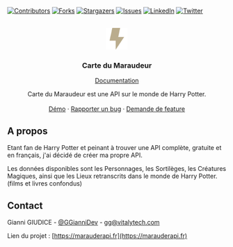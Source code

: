 <div id="top"></div>

[![Contributors][contributors-shield]][contributors-url]
[![Forks][forks-shield]][forks-url]
[![Stargazers][stars-shield]][stars-url]
[![Issues][issues-shield]][issues-url]
[![LinkedIn][linkedin-shield]][linkedin-url]
[![Twitter][twitter-shield]][twitter-url]

<!-- PROJECT LOGO -->
<br />
<div align="center">
  <a href="https://ping-contest.herokuapp.com">
    <img src="public/image/icon.png" alt="Logo" width="50">
  </a>

<h3 align="center">Carte du Maraudeur</h3>

 <a href="https://marauderapi.fr/documentation">Documentation</a>

  <p align="center">
    Carte du Maraudeur est une API sur le monde de Harry Potter.
    <br />
    <br />
    <a href="https://marauderapi.fr">Démo</a>
    ·
    <a href="https://github.com/vt-gianni/MarauderAPI/issues">Rapporter un bug</a>
    ·
    <a href="https://github.com/vt-gianni/MarauderAPI/issues">Demande de feature</a>
  </p>
</div>

<!-- ABOUT THE PROJECT -->
## A propos

Etant fan de Harry Potter et peinant à trouver une API complète, gratuite et en français, j'ai décidé de créer ma propre API.

Les données disponibles sont les Personnages, les Sortilèges, les Créatures Magiques, ainsi que les Lieux retranscrits dans le monde de Harry Potter. (films et livres confondus)

<!-- CONTACT -->
## Contact

Gianni GIUDICE - [@GGianniDev](https://twitter.com/GGianniDev) - gg@vitalytech.com

Lien du projet : [https://marauderapi.fr](https://marauderapi.fr)


<!-- MARKDOWN LINKS & IMAGES -->
<!-- https://www.markdownguide.org/basic-syntax/#reference-style-links -->
[contributors-shield]: https://img.shields.io/github/contributors/vt-gianni/MarauderAPI.svg?style=for-the-badge
[contributors-url]: https://github.com/vt-gianni/MarauderAPI/graphs/contributors
[forks-shield]: https://img.shields.io/github/forks/vt-gianni/MarauderAPI.svg?style=for-the-badge
[forks-url]: https://github.com/vt-gianni/MarauderAPI/network/members
[stars-shield]: https://img.shields.io/github/stars/vt-gianni/MarauderAPI.svg?style=for-the-badge
[stars-url]: https://github.com/vt-gianni/MarauderAPI/stargazers
[issues-shield]: https://img.shields.io/github/issues/vt-gianni/MarauderAPI.svg?style=for-the-badge
[issues-url]: https://github.com/vt-gianni/MarauderAPI/issues
[license-shield]: https://img.shields.io/github/license/vt-gianni/MarauderAPI.svg?style=for-the-badge
[license-url]: https://github.com/vt-gianni/MarauderAPI/blob/main/LICENSE.txt
[linkedin-shield]: https://img.shields.io/badge/-LinkedIn-black.svg?style=for-the-badge&logo=linkedin&colorB=555
[linkedin-url]: https://fr.linkedin.com/in/gianni-giudice-388b56157
[twitter-shield]: https://img.shields.io/badge/-Twitter-black.svg?style=for-the-badge&logo=Twitter&colorB=555
[twitter-url]: https://twitter.com/GGianniDev
[product-screenshot]: images/screenshot.png
